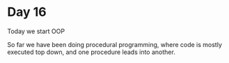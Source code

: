 # Day 16

Today we start OOP

So far we have been doing procedural programming, where code is mostly executed top down, and one procedure leads into another.
